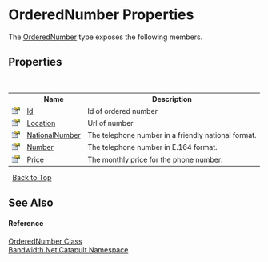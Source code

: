 ﻿# OrderedNumber Properties
 

The <a href ="T_Bandwidth_Net_Catapult_OrderedNumber.md">OrderedNumber</a> type exposes the following members.


## Properties
&nbsp;<table><tr><th></th><th>Name</th><th>Description</th></tr><tr><td>![Public property](media/pubproperty.gif "Public property")</td><td><a href ="P_Bandwidth_Net_Catapult_OrderedNumber_Id.md">Id</a></td><td>
Id of ordered number</td></tr><tr><td>![Public property](media/pubproperty.gif "Public property")</td><td><a href ="P_Bandwidth_Net_Catapult_OrderedNumber_Location.md">Location</a></td><td>
Url of number</td></tr><tr><td>![Public property](media/pubproperty.gif "Public property")</td><td><a href ="P_Bandwidth_Net_Catapult_OrderedNumber_NationalNumber.md">NationalNumber</a></td><td>
The telephone number in a friendly national format.</td></tr><tr><td>![Public property](media/pubproperty.gif "Public property")</td><td><a href ="P_Bandwidth_Net_Catapult_OrderedNumber_Number.md">Number</a></td><td>
The telephone number in E.164 format.</td></tr><tr><td>![Public property](media/pubproperty.gif "Public property")</td><td><a href ="P_Bandwidth_Net_Catapult_OrderedNumber_Price.md">Price</a></td><td>
The monthly price for the phone number.</td></tr></table>&nbsp;
<a href="#orderednumber-properties">Back to Top</a>

## See Also


#### Reference
<a href ="T_Bandwidth_Net_Catapult_OrderedNumber.md">OrderedNumber Class</a><br /><a href ="N_Bandwidth_Net_Catapult.md">Bandwidth.Net.Catapult Namespace</a><br />